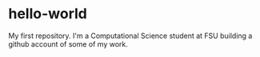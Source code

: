 # hello-world
My first repository.
I'm a Computational Science student at FSU building a github account of some of my work.
